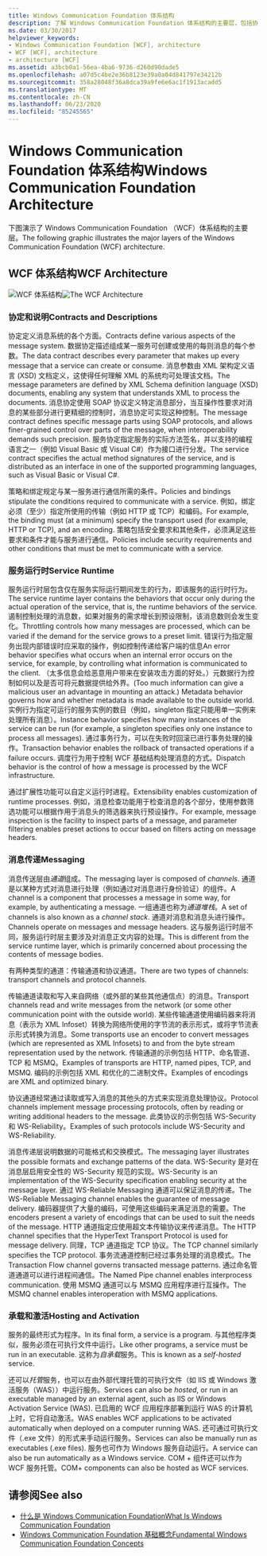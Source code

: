 ```yaml
---
title: Windows Communication Foundation 体系结构
description: 了解 Windows Communication Foundation 体系结构的主要层，包括协定、服务运行时、消息传递和 & 托管的激活。
ms.date: 03/30/2017
helpviewer_keywords:
- Windows Communication Foundation [WCF], architecture
- WCF [WCF], architecture
- architecture [WCF]
ms.assetid: a3bcb0a1-56ea-4ba6-9736-d260d90dade5
ms.openlocfilehash: a07d5c4be2e36b8123e39a0a04d841797e34212b
ms.sourcegitcommit: 358a28048f36a8dca39a9fe6e6ac1f1913acadd5
ms.translationtype: MT
ms.contentlocale: zh-CN
ms.lasthandoff: 06/23/2020
ms.locfileid: "85245565"
---
```

# <a name="windows-communication-foundation-architecture"></a><span data-ttu-id="b08b3-103">Windows Communication Foundation 体系结构</span><span class="sxs-lookup"><span data-stu-id="b08b3-103">Windows Communication Foundation Architecture</span></span>
<span data-ttu-id="b08b3-104">下图演示了 Windows Communication Foundation （WCF）体系结构的主要层。</span><span class="sxs-lookup"><span data-stu-id="b08b3-104">The following graphic illustrates the major layers of the Windows Communication Foundation (WCF) architecture.</span></span>  
  
## <a name="wcf-architecture"></a><span data-ttu-id="b08b3-105">WCF 体系结构</span><span class="sxs-lookup"><span data-stu-id="b08b3-105">WCF Architecture</span></span>  
 <span data-ttu-id="b08b3-106">![WCF 体系结构](./media/wcf-architecture.gif "WCF_Architecture")</span><span class="sxs-lookup"><span data-stu-id="b08b3-106">![The WCF Architecture](./media/wcf-architecture.gif "WCF_Architecture")</span></span>  
  
### <a name="contracts-and-descriptions"></a><span data-ttu-id="b08b3-107">协定和说明</span><span class="sxs-lookup"><span data-stu-id="b08b3-107">Contracts and Descriptions</span></span>  
 <span data-ttu-id="b08b3-108">协定定义消息系统的各个方面。</span><span class="sxs-lookup"><span data-stu-id="b08b3-108">Contracts define various aspects of the message system.</span></span> <span data-ttu-id="b08b3-109">数据协定描述组成某一服务可创建或使用的每则消息的每个参数。</span><span class="sxs-lookup"><span data-stu-id="b08b3-109">The data contract describes every parameter that makes up every message that a service can create or consume.</span></span> <span data-ttu-id="b08b3-110">消息参数由 XML 架构定义语言 (XSD) 文档定义，这使得任何理解 XML 的系统均可处理该文档。</span><span class="sxs-lookup"><span data-stu-id="b08b3-110">The message parameters are defined by XML Schema definition language (XSD) documents, enabling any system that understands XML to process the documents.</span></span> <span data-ttu-id="b08b3-111">消息协定使用 SOAP 协议定义特定消息部分，当互操作性要求对消息的某些部分进行更精细的控制时，消息协定可实现这种控制。</span><span class="sxs-lookup"><span data-stu-id="b08b3-111">The message contract defines specific message parts using SOAP protocols, and allows finer-grained control over parts of the message, when interoperability demands such precision.</span></span> <span data-ttu-id="b08b3-112">服务协定指定服务的实际方法签名，并以支持的编程语言之一（例如 Visual Basic 或 Visual C#）作为接口进行分发。</span><span class="sxs-lookup"><span data-stu-id="b08b3-112">The service contract specifies the actual method signatures of the service, and is distributed as an interface in one of the supported programming languages, such as Visual Basic or Visual C#.</span></span>  
  
 <span data-ttu-id="b08b3-113">策略和绑定规定与某一服务进行通信所需的条件。</span><span class="sxs-lookup"><span data-stu-id="b08b3-113">Policies and bindings stipulate the conditions required to communicate with a service.</span></span>  <span data-ttu-id="b08b3-114">例如，绑定必须（至少）指定所使用的传输（例如 HTTP 或 TCP）和编码。</span><span class="sxs-lookup"><span data-stu-id="b08b3-114">For example, the binding must (at a minimum) specify the transport used (for example, HTTP or TCP), and an encoding.</span></span> <span data-ttu-id="b08b3-115">策略包括安全要求和其他条件，必须满足这些要求和条件才能与服务进行通信。</span><span class="sxs-lookup"><span data-stu-id="b08b3-115">Policies include security requirements and other conditions that must be met to communicate with a service.</span></span>  
  
### <a name="service-runtime"></a><span data-ttu-id="b08b3-116">服务运行时</span><span class="sxs-lookup"><span data-stu-id="b08b3-116">Service Runtime</span></span>  
 <span data-ttu-id="b08b3-117">服务运行时层包含仅在服务实际运行期间发生的行为，即该服务的运行时行为。</span><span class="sxs-lookup"><span data-stu-id="b08b3-117">The service runtime layer contains the behaviors that occur only during the actual operation of the service, that is, the runtime behaviors of the service.</span></span> <span data-ttu-id="b08b3-118">遏制控制处理的消息数，如果对服务的需求增长到预设限制，该消息数则会发生变化。</span><span class="sxs-lookup"><span data-stu-id="b08b3-118">Throttling controls how many messages are processed, which can be varied if the demand for the service grows to a preset limit.</span></span> <span data-ttu-id="b08b3-119">错误行为指定服务出现内部错误时应采取的操作，例如控制传递给客户端的信息</span><span class="sxs-lookup"><span data-stu-id="b08b3-119">An error behavior specifies what occurs when an internal error occurs on the service, for example, by controlling what information is communicated to the client.</span></span> <span data-ttu-id="b08b3-120">（太多信息会给恶意用户带来在安装攻击方面的好处。）元数据行为控制如何以及是否可将元数据提供给外界。</span><span class="sxs-lookup"><span data-stu-id="b08b3-120">(Too much information can give a malicious user an advantage in mounting an attack.) Metadata behavior governs how and whether metadata is made available to the outside world.</span></span> <span data-ttu-id="b08b3-121">实例行为指定可运行的服务实例的数目（例如，singleton 指定只能用单一实例来处理所有消息）。</span><span class="sxs-lookup"><span data-stu-id="b08b3-121">Instance behavior specifies how many instances of the service can be run (for example, a singleton specifies only one instance to process all messages).</span></span> <span data-ttu-id="b08b3-122">通过事务行为，可以在失败时回滚已进行事务处理的操作。</span><span class="sxs-lookup"><span data-stu-id="b08b3-122">Transaction behavior enables the rollback of transacted operations if a failure occurs.</span></span> <span data-ttu-id="b08b3-123">调度行为用于控制 WCF 基础结构处理消息的方式。</span><span class="sxs-lookup"><span data-stu-id="b08b3-123">Dispatch behavior is the control of how a message is processed by the WCF infrastructure.</span></span>  
  
 <span data-ttu-id="b08b3-124">通过扩展性功能可以自定义运行时进程。</span><span class="sxs-lookup"><span data-stu-id="b08b3-124">Extensibility enables customization of runtime processes.</span></span> <span data-ttu-id="b08b3-125">例如，消息检查功能用于检查消息的各个部分，使用参数筛选功能可以根据作用于消息头的筛选器来执行预设操作。</span><span class="sxs-lookup"><span data-stu-id="b08b3-125">For example, message inspection is the facility to inspect parts of a message, and parameter filtering enables preset actions to occur based on filters acting on message headers.</span></span>  
  
### <a name="messaging"></a><span data-ttu-id="b08b3-126">消息传递</span><span class="sxs-lookup"><span data-stu-id="b08b3-126">Messaging</span></span>  
 <span data-ttu-id="b08b3-127">消息传送层由*通道*组成。</span><span class="sxs-lookup"><span data-stu-id="b08b3-127">The messaging layer is composed of *channels*.</span></span> <span data-ttu-id="b08b3-128">通道是以某种方式对消息进行处理（例如通过对消息进行身份验证）的组件。</span><span class="sxs-lookup"><span data-stu-id="b08b3-128">A channel is a component that processes a message in some way, for example, by authenticating a message.</span></span> <span data-ttu-id="b08b3-129">一组通道也称为*通道堆栈*。</span><span class="sxs-lookup"><span data-stu-id="b08b3-129">A set of channels is also known as a *channel stack*.</span></span> <span data-ttu-id="b08b3-130">通道对消息和消息头进行操作。</span><span class="sxs-lookup"><span data-stu-id="b08b3-130">Channels operate on messages and message headers.</span></span> <span data-ttu-id="b08b3-131">这与服务运行时层不同，服务运行时层主要涉及对消息正文内容的处理。</span><span class="sxs-lookup"><span data-stu-id="b08b3-131">This is different from the service runtime layer, which is primarily concerned about processing the contents of message bodies.</span></span>  
  
 <span data-ttu-id="b08b3-132">有两种类型的通道：传输通道和协议通道。</span><span class="sxs-lookup"><span data-stu-id="b08b3-132">There are two types of channels: transport channels and protocol channels.</span></span>  
  
 <span data-ttu-id="b08b3-133">传输通道读取和写入来自网络（或外部的某些其他通信点）的消息。</span><span class="sxs-lookup"><span data-stu-id="b08b3-133">Transport channels read and write messages from the network (or some other communication point with the outside world).</span></span> <span data-ttu-id="b08b3-134">某些传输通道使用编码器来将消息（表示为 XML Infoset）转换为网络所使用的字节流的表示形式，或将字节流表示形式转换为消息。</span><span class="sxs-lookup"><span data-stu-id="b08b3-134">Some transports use an encoder to convert messages (which are represented as XML Infosets) to and from the byte stream representation used by the network.</span></span> <span data-ttu-id="b08b3-135">传输通道的示例包括 HTTP、命名管道、TCP 和 MSMQ。</span><span class="sxs-lookup"><span data-stu-id="b08b3-135">Examples of transports are HTTP, named pipes, TCP, and MSMQ.</span></span> <span data-ttu-id="b08b3-136">编码的示例包括 XML 和优化的二进制文件。</span><span class="sxs-lookup"><span data-stu-id="b08b3-136">Examples of encodings are XML and optimized binary.</span></span>  
  
 <span data-ttu-id="b08b3-137">协议通道经常通过读取或写入消息的其他头的方式来实现消息处理协议。</span><span class="sxs-lookup"><span data-stu-id="b08b3-137">Protocol channels implement message processing protocols, often by reading or writing additional headers to the message.</span></span> <span data-ttu-id="b08b3-138">此类协议的示例包括 WS-Security 和 WS-Reliability。</span><span class="sxs-lookup"><span data-stu-id="b08b3-138">Examples of such protocols include WS-Security and WS-Reliability.</span></span>  
  
 <span data-ttu-id="b08b3-139">消息传递层说明数据的可能格式和交换模式。</span><span class="sxs-lookup"><span data-stu-id="b08b3-139">The messaging layer illustrates the possible formats and exchange patterns of the data.</span></span> <span data-ttu-id="b08b3-140">WS-Security 是对在消息层启用安全性的 WS-Security 规范的实现。</span><span class="sxs-lookup"><span data-stu-id="b08b3-140">WS-Security is an implementation of the WS-Security specification enabling security at the message layer.</span></span> <span data-ttu-id="b08b3-141">通过 WS-Reliable Messaging 通道可以保证消息的传递。</span><span class="sxs-lookup"><span data-stu-id="b08b3-141">The WS-Reliable Messaging channel enables the guarantee of message delivery.</span></span> <span data-ttu-id="b08b3-142">编码器提供了大量的编码，可使用这些编码来满足消息的需要。</span><span class="sxs-lookup"><span data-stu-id="b08b3-142">The encoders present a variety of encodings that can be used to suit the needs of the message.</span></span> <span data-ttu-id="b08b3-143">HTTP 通道指定应使用超文本传输协议来传递消息。</span><span class="sxs-lookup"><span data-stu-id="b08b3-143">The HTTP channel specifies that the HyperText Transport Protocol is used for message delivery.</span></span> <span data-ttu-id="b08b3-144">同理，TCP 通道指定 TCP 协议。</span><span class="sxs-lookup"><span data-stu-id="b08b3-144">The TCP channel similarly specifies the TCP protocol.</span></span> <span data-ttu-id="b08b3-145">事务流通道控制已经过事务处理的消息模式。</span><span class="sxs-lookup"><span data-stu-id="b08b3-145">The Transaction Flow channel governs transacted message patterns.</span></span> <span data-ttu-id="b08b3-146">通过命名管道通道可以进行进程间通信。</span><span class="sxs-lookup"><span data-stu-id="b08b3-146">The Named Pipe channel enables interprocess communication.</span></span> <span data-ttu-id="b08b3-147">使用 MSMQ 通道可以与 MSMQ 应用程序进行互操作。</span><span class="sxs-lookup"><span data-stu-id="b08b3-147">The MSMQ channel enables interoperation with MSMQ applications.</span></span>  
  
### <a name="hosting-and-activation"></a><span data-ttu-id="b08b3-148">承载和激活</span><span class="sxs-lookup"><span data-stu-id="b08b3-148">Hosting and Activation</span></span>  
 <span data-ttu-id="b08b3-149">服务的最终形式为程序。</span><span class="sxs-lookup"><span data-stu-id="b08b3-149">In its final form, a service is a program.</span></span> <span data-ttu-id="b08b3-150">与其他程序类似，服务必须在可执行文件中运行。</span><span class="sxs-lookup"><span data-stu-id="b08b3-150">Like other programs, a service must be run in an executable.</span></span> <span data-ttu-id="b08b3-151">这称为*自承载*服务。</span><span class="sxs-lookup"><span data-stu-id="b08b3-151">This is known as a *self-hosted* service.</span></span>  
  
 <span data-ttu-id="b08b3-152">还可以*托管*服务，也可以在由外部代理托管的可执行文件（如 IIS 或 Windows 激活服务（WAS））中运行服务。</span><span class="sxs-lookup"><span data-stu-id="b08b3-152">Services can also be *hosted*, or run in an executable managed by an external agent, such as IIS or Windows Activation Service (WAS).</span></span> <span data-ttu-id="b08b3-153">已启用的 WCF 应用程序部署到运行 WAS 的计算机上时，它将自动激活。</span><span class="sxs-lookup"><span data-stu-id="b08b3-153">WAS enables WCF applications to be activated automatically when deployed on a computer running WAS.</span></span> <span data-ttu-id="b08b3-154">还可通过可执行文件（.exe 文件）的形式来手动运行服务。</span><span class="sxs-lookup"><span data-stu-id="b08b3-154">Services can also be manually run as executables (.exe files).</span></span> <span data-ttu-id="b08b3-155">服务也可作为 Windows 服务自动运行。</span><span class="sxs-lookup"><span data-stu-id="b08b3-155">A service can also be run automatically as a Windows service.</span></span> <span data-ttu-id="b08b3-156">COM + 组件还可以作为 WCF 服务托管。</span><span class="sxs-lookup"><span data-stu-id="b08b3-156">COM+ components can also be hosted as WCF services.</span></span>  
  
## <a name="see-also"></a><span data-ttu-id="b08b3-157">请参阅</span><span class="sxs-lookup"><span data-stu-id="b08b3-157">See also</span></span>

- [<span data-ttu-id="b08b3-158">什么是 Windows Communication Foundation</span><span class="sxs-lookup"><span data-stu-id="b08b3-158">What Is Windows Communication Foundation</span></span>](whats-wcf.md)
- [<span data-ttu-id="b08b3-159">Windows Communication Foundation 基础概念</span><span class="sxs-lookup"><span data-stu-id="b08b3-159">Fundamental Windows Communication Foundation Concepts</span></span>](fundamental-concepts.md)
